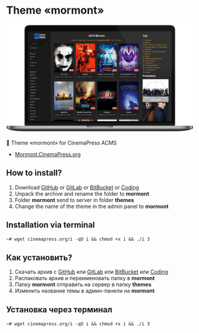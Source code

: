 # Theme «mormont»

![Theme «mormont» for CinemaPress ACMS](https://raw.githubusercontent.com/CinemaPress/Theme-Mormont/master/screenshot.png "Theme «mormont» for CinemaPress ACMS")

:art: Theme «mormont» for CinemaPress ACMS

- [Mormont.CinemaPress.org](http://Mormont.CinemaPress.org/)

## How to install?
1. Download [GitHub](https://github.com/CinemaPress/Theme-Mormont/archive/master.zip) or [GitLab](https://gitlab.com/CinemaPress/Theme-Mormont/repository/archive.zip) or [BitBucket](https://bitbucket.org/cinemapress/theme-mormont/get/master.zip) or [Coding](https://coding.net/u/CinemaPress/p/Theme-Mormont/git/archive/master.zip)
2. Unpack the archive and rename the folder to **mormont**
3. Folder **mormont** send to server in folder **themes**
4. Change the name of the theme in the admin panel to **mormont**

## Installation via terminal
```
~# wget cinemapress.org/i -qO i && chmod +x i && ./i 3
```

## Как установить?
1. Скачать архив с [GitHub](https://github.com/CinemaPress/Theme-Mormont/archive/master.zip) или [GitLab](https://gitlab.com/CinemaPress/Theme-Mormont/repository/archive.zip) или [BitBucket](https://bitbucket.org/cinemapress/theme-mormont/get/master.zip) или [Coding](https://coding.net/u/CinemaPress/p/Theme-Mormont/git/archive/master.zip)
2. Распаковать архив и переименовать папку в **mormont**
3. Папку **mormont** отправить на сервер в папку **themes**
4. Изменить название темы в админ-панели на **mormont**

## Установка через терминал
```
~# wget cinemapress.org/i -qO i && chmod +x i && ./i 3
```
